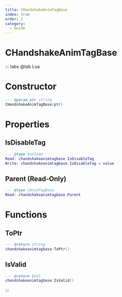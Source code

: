```yaml
---
title: CHandshakeAnimTagBase
index: true
order: 2
category:
  - Guide
---
```


# CHandshakeAnimTagBase

::: tabs
@tab Lua
# Constructor
```lua
--- @param ptr string
CHandshakeAnimTagBase(ptr)
```
# Properties
## IsDisableTag 
```lua
--- @type boolean
Read: chandshakeanimtagbase.IsDisableTag
Write: chandshakeanimtagbase.IsDisableTag = value
```
## Parent (Read-Only)
```lua
--- @type CAnimTagBase
Read: chandshakeanimtagbase.Parent
```
# Functions
## ToPtr
```lua
--- @return string
chandshakeanimtagbase:ToPtr()
```
## IsValid
```lua
--- @return bool
chandshakeanimtagbase:IsValid()
```

:::